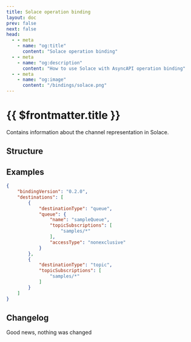 ```yaml
---
title: Solace operation binding
layout: doc
prev: false
next: false
head:
  - - meta
    - name: "og:title"
      content: "Solace operation binding"
  - - meta
    - name: "og:description"
      content: "How to use Solace with AsyncAPI operation binding"
  - - meta
    - name: "og:image"
      content: "/bindings/solace.png"
---
```


# {{ $frontmatter.title }}

Contains information about the channel representation in Solace.

## Structure

<Json url="https://raw.githubusercontent.com/asyncapi/spec-json-schemas/master/bindings/solace/0.2.0/operation.json"/>

## Examples

```json
{
    "bindingVersion": "0.2.0",
    "destinations": [
        {
            "destinationType": "queue",
            "queue": {
                "name": "sampleQueue",
                "topicSubscriptions": [
                    "samples/*"
                ],
                "accessType": "nonexclusive"
            }
        },
        {
            "destinationType": "topic",
            "topicSubscriptions": [
                "samples/*"
            ]
        }
    ]
}
```

## Changelog

Good news, nothing was changed